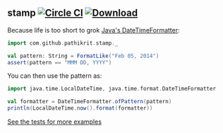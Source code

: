 stamp [![Circle CI](https://img.shields.io/circleci/project/pathikrit/stamp.svg)](https://circleci.com/gh/pathikrit/stamp) [![Download](https://api.bintray.com/packages/pathikrit/maven/stamp/images/download.svg)](https://bintray.com/pathikrit/maven/stamp/_latestVersion)
--------

Because life is too short to grok [Java's DateTimeFormatter](https://docs.oracle.com/javase/8/docs/api/java/time/format/DateTimeFormatter.html):
```scala
import com.github.pathikrit.stamp._

val pattern: String = FormatLike("Feb 05, 2014")
assert(pattern == "MMM DD, YYYY")
```

You can then use the pattern as:
```scala
import java.time.LocalDateTime, java.time.format.DateTimeFormatter

val formatter = DateTimeFormatter.ofPattern(pattern)
println(LocalDateTime.now().format(formatter))
```

[See the tests for more examples](src/test/scala/com/github/pathikrit/stamp/FormatLikeSpec.scala)
